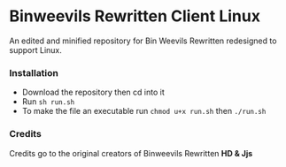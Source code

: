 # Binweevils Rewritten Client Linux
An edited and minified repository for Bin Weevils Rewritten redesigned to support Linux.

### Installation
- Download the repository then cd into it
- Run `sh run.sh`
- To make the file an executable run `chmod u+x run.sh` then `./run.sh`

### Credits
Credits go to the original creators of Binweevils Rewritten **HD & Jjs**
